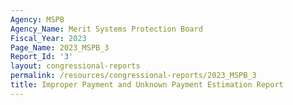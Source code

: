 ```yaml
---
Agency: MSPB
Agency_Name: Merit Systems Protection Board
Fiscal_Year: 2023
Page_Name: 2023_MSPB_3
Report_Id: '3'
layout: congressional-reports
permalink: /resources/congressional-reports/2023_MSPB_3
title: Improper Payment and Unknown Payment Estimation Report
---
```

